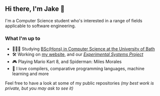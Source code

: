 ## Hi there, I'm Jake 👋

I'm a Computer Science student who's interested in a range of fields applicable to software engineering.

### What I'm up to

- 👨🏻‍💻 Studying [BSc(Hons) in Computer Science at the University of Bath](https://www.bath.ac.uk/courses/undergraduate-2022/computer-science/bsc-computer-science/#course-structure)
- 🛠 Working on [my website](https://jakedavies.dev), and our [_Experimental Systems Project_](https://www.bath.ac.uk/catalogues/2021-2022/cm/CM20314.html)
- 🎮 Playing Mario Kart 8, and Spiderman: Miles Morales
- 🌟 I love compilers, comparative programming languages, machine learning and more

Feel free to have a look at some of my public repositories _(my best work is private, but you may ask to see it)_

<!--
**jakedves/jakedves** is a ✨ _special_ ✨ repository because its `README.md` (this file) appears on your GitHub profile.

Here are some ideas to get you started:

- 🔭 I’m currently working on ...
- 🌱 I’m currently learning ...
- 👯 I’m looking to collaborate on ...
- 🤔 I’m looking for help with ...
- 💬 Ask me about ...
- 📫 How to reach me: ...
- 😄 Pronouns: ...
- ⚡ Fun fact: ...
-->
